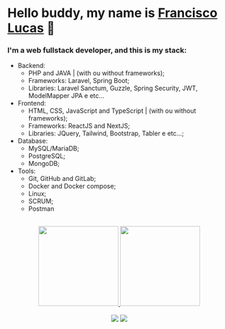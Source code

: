 # Hello buddy, my name is [Francisco Lucas](https://www.linkedin.com/in/francisco-lucas-199982265/)  👋

### I'm a web fullstack developer, and this is my stack:

- Backend:
  - PHP and JAVA | (with ou without frameworks);
  - Frameworks: Laravel, Spring Boot;
  - Libraries: Laravel Sanctum, Guzzle, Spring Security, JWT, ModelMapper JPA e etc...
- Frontend:
  - HTML, CSS, JavaScript and TypeScript | (with ou without frameworks);
  - Frameworks: ReactJS and NextJS;
  - Libraries: JQuery, Tailwind, Bootstrap, Tabler e etc...;
- Database:
  - MySQL/MariaDB;
  - PostgreSQL;
  - MongoDB;
- Tools:
  - Git, GitHub and GitLab;
  - Docker and Docker compose;
  - Linux;
  - SCRUM;
  - Postman

<br>

<div align="center">
    <a href="https://github.com/Fco-Lucas">
    <img height="180em" src="https://github-readme-stats.vercel.app/api?username=Fco-Lucas&show_icons=true&theme=dracula&include_all_commits=true&count_private=true"/>
    <img height="180em" src="https://github-readme-stats.vercel.app/api/top-langs/?username=Fco-Lucas&layout=compact&langs_count=7&theme=dracula"/>
</div>
<br>
<div align="center"> 
  <a href="https://www.instagram.com/l.almeida_m/" target="_blank"><img src="https://img.shields.io/badge/-Instagram-%23E4405F?style=for-the-badge&logo=instagram&logoColor=white" target="_blank"></a>
  <a href="https://www.linkedin.com/in/francisco-lucas-199982265/" target="_blank"><img src="https://img.shields.io/badge/-LinkedIn-%230077B5?style=for-the-badge&logo=linkedin&logoColor=white" target="_blank"></a>  
</div>
